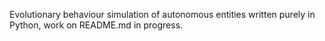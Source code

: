 Evolutionary behaviour simulation of autonomous entities written purely in Python, work on README.md in progress.

